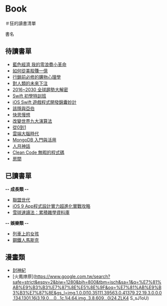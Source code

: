 # Book

＃狂的讀書清單

 書名
## 待讀書單 
- [藍色經濟 我的零浪費小革命](http://www.books.com.tw/products/0010533538) 
- [如何從美股賺一億](http://www.books.com.tw/products/0010693311) 
- [行銷前必修的購物心理學](http://www.books.com.tw/products/0010618819) 
- [對人類的未來下注](http://www.books.com.tw/products/0010691300)
- [2016~2030 全球趨勢大解密](http://www.books.com.tw/products/0010689915)
- [Swift 初學特訓班](http://www.books.com.tw/products/0010659620) 
- [iOS Swift 遊戲程式開發錦囊妙計](http://www.books.com.tw/products/0010704442) 
- [該隱與亞伯](http://www.books.com.tw/products/0010705472) 
- [快思慢想](http://www.books.com.tw/products/0010567579) 
- [改變世界九大演算法](http://www.books.com.tw/products/0010644994) 
- [從0到1](http://www.books.com.tw/products/0010651050) 
- [雲端大腦時代](http://www.books.com.tw/products/0010691154) 
- [MongoDB 入門與活用](http://www.books.com.tw/products/0010706811) 
- [人月神話](http://www.books.com.tw/products/0010254508) 
- [Clean Code 無暇的程式碼](http://www.books.com.tw/products/0010579897)
- [房間](http://www.books.com.tw/products/0010493112)

## 已讀書單
**--  成長類 --**
- [聯盟世代](http://www.books.com.tw/products/0010705476) 
- [iOS 9 App程式設計實力超進化實戰攻略](http://www.books.com.tw/products/0010700428) 
- [雪球速讀法：累積雜學資料庫](http://www.books.com.tw/products/0010663983) 

**-- 娛樂類 --**
- [列車上的女孩](http://www.books.com.tw/products/0010683076)
- [ 鋼鐵人馬斯克](http://www.books.com.tw/products/0010690357)

## 漫畫類
- [封神紀](https://www.google.com.tw/search?q=%E5%B0%81%E7%A5%9E%E7%B4%80&safe=strict&espv=2&biw=1280&bih=800&source=lnms&tbm=isch&sa=X&ved=0ahUKEwjS7YyIsPfNAhVEnJQKHXWnA9UQ_AUIBigB&dpr=2)
- [火鳳燎原](https://www.google.com.tw/search?safe=strict&espv=2&biw=1280&bih=800&tbm=isch&sa=1&q=%E7%81%AB%E9%B3%B3%E7%87%8E%E5%8E%9F&oq=%E7%81%AB%E9%B3%B3%E7%87%8E&gs_l=img.1.0.0l10.35111.39563.0.41379.22.19.3.0.0.0.134.1301.16j3.19.0....0...1c.1j4.64.img..3.8.609...0i24.ZLK4
S_sJ1oU)
